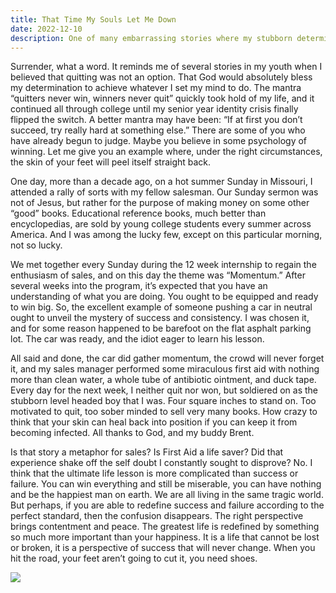 ```yaml
---
title: That Time My Souls Let Me Down
date: 2022-12-10
description: One of many embarrassing stories where my stubborn determination to prove myself leads to stupidity.  “I want to do what I want to do, there are no limits.”
---
```



Surrender, what a word.  It reminds me of several stories in my youth when I believed that quitting was not an option.  That God would absolutely bless my determination to achieve whatever I set my mind to do.  The mantra “quitters never win, winners never quit” quickly took hold of my life, and it continued all through college until my senior year identity crisis finally flipped the switch.  A better mantra may have been: “If at first you don’t succeed, try really hard at something else.”  There are some of you who have already begun to judge.  Maybe you believe in some psychology of winning.  Let me give you an example where, under the right circumstances, the skin of your feet will peel itself straight back.

One day, more than a decade ago, on a hot summer Sunday in Missouri, I attended a rally of sorts with my fellow salesman.  Our Sunday sermon was not of Jesus, but rather for the purpose of making money on some other “good” books.  Educational reference books, much better than encyclopedias, are sold by young college students every summer across America.  And I was among the lucky few, except on this particular morning, not so lucky.

We met together every Sunday during the 12 week internship to regain the enthusiasm of sales, and on this day the theme was “Momentum.”  After several weeks into the program, it’s expected that you have an understanding of what you are doing.  You ought to be equipped and ready to win big.  So, the excellent example of someone pushing a car in neutral ought to unveil the mystery of success and consistency.  I was chosen it, and for some reason happened to be barefoot on the flat asphalt parking lot.  The car was ready, and the idiot eager to learn his lesson.

All said and done, the car did gather momentum, the crowd will never forget it, and my sales manager performed some miraculous first aid with nothing more than clean water, a whole tube of antibiotic ointment, and duck tape.  Every day for the next week, I neither quit nor won, but soldiered on as the stubborn level headed boy that I was.  Four square inches to stand on.  Too motivated to quit, too sober minded to sell very many books.  How crazy to think that your skin can heal back into position if you can keep it from becoming infected.  All thanks to God, and my buddy Brent.  

Is that story a metaphor for sales?  Is First Aid a life saver?  Did that experience shake off the self doubt I constantly sought to disprove?  No.  I think that the ultimate life lesson is more complicated than success or failure.  You can win everything and still be miserable, you can have nothing and be the happiest man on earth.  We are all living in the same tragic world.  But perhaps, if you are able to redefine success and failure according to the perfect standard, then the confusion disappears.  The right perspective brings contentment and peace.  The greatest life is redefined by something so much more important than your happiness.  It is a life that cannot be lost or broken, it is a perspective of success that will never change.  When you hit the road, your feet aren’t going to cut it, you need shoes.


![](./)




